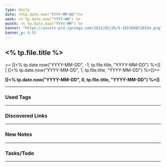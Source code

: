 ```yaml
---
type: daily
date: <%tp.date.now("YYYY-MM-DD")%>
week: <% tp.date.now("YYYY-WW") %>
month: <% tp.date.now("YYYY-MM") %>
banner: "https://assets-prd.ignimgs.com/2022/05/26/9-1653608710354.png"
banner_y: 0.55
---
```

## <% tp.file.title %>

<< [[<% tp.date.now("YYYY-MM-DD", -1, tp.file.title, "YYYY-MM-DD") %>]] | [[<% tp.date.now("YYYY-MM-DD", 1, tp.file.title, "YYYY-MM-DD") %>]]>>

**[[<% tp.date.now("YYYY-MM-DD", 0, tp.file.title, "YYYY-MM-DD") %>]]**

---
### Used Tags
<!-- UNCOMMENT TO ADD TAGS **Tags**:: <!-- Add any tags for this note -->

---
### Discovered Links
<!-- UNCOMMENT TO ADD LINKS **Links**:: <!-- Add any links for this note -->

---
### New Notes
<!-- UNCOMMENT TO ADD NOTE- [[ ]] -->

---
### Tasks/Todo
<!-- UNCOMMENT TO ADD TASKS - [ ] Dummy Task -->

---